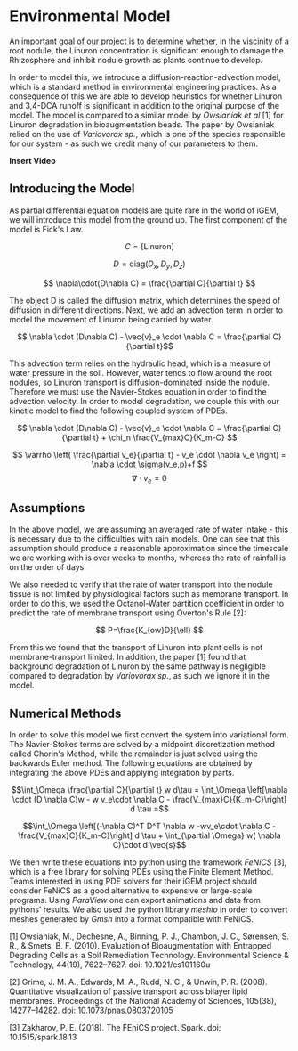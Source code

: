 # Environmental Model

An important goal of our project is to determine whether, in the viscinity of a root nodule, the Linuron concentration is 
significant enough to damage the Rhizosphere and inhibit nodule growth as plants continue to develop. 

In order to model this, we introduce a diffusion-reaction-advection model, which is a standard method in environmental engineering practices. As a consequence of this we are able to develop heuristics for whether Linuron and 3,4-DCA runoff is significant in addition to the original purpose of the model. The model is compared to a similar model by *Owsianiak et al* [1] for Linuron degradation in bioaugmentation beads. The paper by Owsianiak relied on the use of *Variovorax sp.*, which is one of the species responsible for our system - as such we credit many of our parameters to them.

**Insert Video**

## Introducing the Model

As partial differential equation models are quite rare in the world of iGEM, we will introduce this model from the ground up. The first component of the model is Fick's Law.

$$ C = [\textrm{Linuron}] $$

$$ D = \textrm{diag}(D_x,D_y,D_z) $$

$$ \nabla\cdot(D\nabla C) = \frac{\partial C}{\partial t} $$

The object D is called the diffusion matrix, which determines the speed of diffusion in different directions. Next, we add an advection term in order to model the movement of Linuron being carried by water.

$$ \nabla \cdot (D\nabla C) - \vec{v}_e \cdot \nabla C = \frac{\partial C}{\partial t}$$

This advection term relies on the hydraulic head, which is a measure of water pressure in the soil. However, water tends to flow around the root nodules, so Linuron transport is diffusion-dominated inside the nodule. Therefore we must use the Navier-Stokes equation in order to find the advection velocity. In order to model degradation, we couple this with our kinetic model to find the following coupled system of PDEs.

$$ \nabla \cdot (D\nabla C) - \vec{v}_e \cdot \nabla C = \frac{\partial C}{\partial t} + \chi_n \frac{V_{max}C}{K_m-C} $$

$$ \varrho \left( \frac{\partial v_e}{\partial t} - v_e \cdot \nabla v_e \right) = \nabla \cdot \sigma(v_e,p)+f $$
$$ \nabla \cdot v_e = 0 $$

## Assumptions

In the above model, we are assuming an averaged rate of water intake - this is necessary due to the difficulties with rain models. One can see that this assumption should produce a reasonable approximation since the timescale we are working with is over weeks to months, whereas the rate of rainfall is on the order of days.

We also needed to verify that the rate of water transport into the nodule tissue is not limited by physiological factors such as membrane transport. In order to do this, we used the Octanol-Water partition coefficient in order to predict the rate of membrane transport using Overton's Rule [2]:

$$ P=\frac{K_{ow}D}{\ell} $$

From this we found that the transport of Linuron into plant cells is not membrane-transport limited. In addition, the paper [1] found that background degradation of Linuron by the same pathway is negligible compared to degradation by *Variovorax sp.*, as such we ignore it in the model.


## Numerical Methods

In order to solve this model we first convert the system into variational form. The Navier-Stokes terms are solved by a midpoint discretization method called Chorin's Method, while the remainder is just solved using the backwards Euler method. The following equations are obtained by integrating the above PDEs and applying integration by parts.

$$\int_\Omega \frac{\partial C}{\partial t} w d\tau = \int_\Omega \left[\nabla \cdot (D \nabla C)w - w v_e\cdot \nabla C - \frac{V_{max}C}{K_m-C}\right] d \tau =$$

$$\int_\Omega \left[(-\nabla C)^T D^T \nabla w -wv_e\cdot \nabla C - \frac{V_{max}C}{K_m-C}\right] d \tau + \int_{\partial \Omega} w( \nabla C)\cdot d \vec{s}$$

We then write these equations into python using the framework *FeNiCS* [3], which is a free library for solving PDEs using the Finite Element Method. Teams interested in using PDE solvers for their iGEM project should consider FeNiCS as a good alternative to expensive or large-scale programs. Using *ParaView* one can export animations and data from pythons' results. We also used the python library *meshio* in order to convert meshes generated by *Gmsh* into a format compatible with FeNiCS.




[1] Owsianiak, M., Dechesne, A., Binning, P. J., Chambon, J. C., Sørensen, S. R., & Smets, B. F. (2010). Evaluation of Bioaugmentation with Entrapped Degrading Cells as a Soil Remediation Technology. Environmental Science & Technology, 44(19), 7622–7627. doi: 10.1021/es101160u

[2] Grime, J. M. A., Edwards, M. A., Rudd, N. C., & Unwin, P. R. (2008). Quantitative visualization of passive transport across bilayer lipid membranes. Proceedings of the National Academy of Sciences, 105(38), 14277–14282. doi: 10.1073/pnas.0803720105

[3] Zakharov, P. E. (2018). The FEniCS project. Spark. doi: 10.1515/spark.18.13